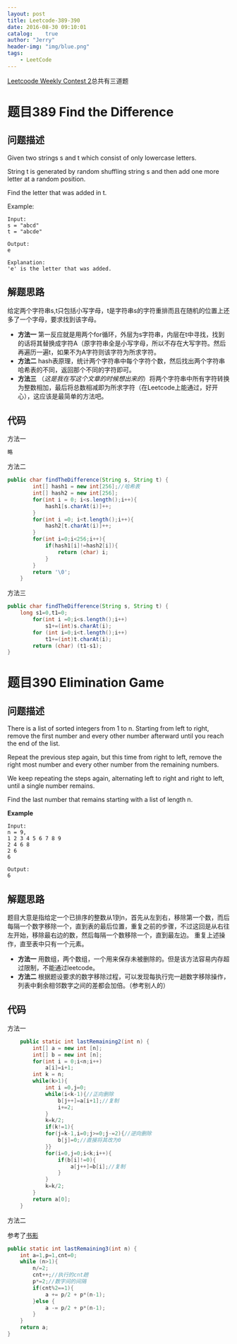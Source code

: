 ```yaml
---
layout: post
title: Leetcode-389-390
date: 2016-08-30 09:10:01
catalog:    true
author: "Jerry"
header-img: "img/blue.png"
tags: 
    - LeetCode
---
```


[Leetcoode  Weekly Contest 2](https://leetcode.com/contest/detail/2)总共有三道题

# 题目389 Find the Difference
## 问题描述

Given two strings s and t which consist of only lowercase letters.

String t is generated by random shuffling string s and then add one more letter at a random position.

Find the letter that was added in t.

Example:

```
Input:
s = "abcd"
t = "abcde"

Output:
e

Explanation:
'e' is the letter that was added.
```

## 解题思路

给定两个字符串s,t只包括小写字母，t是字符串s的字符重排而且在随机的位置上还多了一个字母，要求找到该字母。

* **方法一**  第一反应就是用两个for循环，外层为s字符串，内层在t中寻找，找到的话将其替换成字符A（原字符串全是小写字母，所以不存在大写字符。然后再遍历一遍t，如果不为A字符则该字符为所求字符。
* **方法二** hash表原理，统计两个字符串中每个字符个数，然后找出两个字符串哈希表的不同，返回那个不同的字符即可。
* **方法三** （*这是我在写这个文章的时候想出来的*）将两个字符串中所有字符转换为整数相加，最后将总数相减即为所求字符（在Leetcode上能通过，好开心），这应该是最简单的方法吧。 
## 代码

方法一

```c
略
```

方法二

```java
public char findTheDifference(String s, String t) {
        int[] hash1 = new int[256];//哈希表
        int[] hash2 = new int[256];
        for(int i = 0; i<s.length();i++){
            hash1[s.charAt(i)]++;
        }
        for(int i =0; i<t.length();i++){
            hash2[t.charAt(i)]++;
        }
        for(int i=0;i<256;i++){
            if(hash1[i]!=hash2[i]){
                return (char) i;
            }
        }
        return '\0';
    }
```

方法三

```java
public char findTheDifference(String s, String t) {
    long s1=0,t1=0;
        for(int i =0;i<s.length();i++)
            s1+=(int)s.charAt(i);
        for (int i=0;i<t.length();i++)
            t1+=(int)t.charAt(i);
        return (char) (t1-s1);
}
```

# 题目390 Elimination Game
## 问题描述

There is a list of sorted integers from 1 to n. Starting from left to right, remove the first number and every other number afterward until you reach the end of the list.

Repeat the previous step again, but this time from right to left, remove the right most number and every other number from the remaining numbers.

We keep repeating the steps again, alternating left to right and right to left, until a single number remains.

Find the last number that remains starting with a list of length n.

**Example**

```
Input:
n = 9,
1 2 3 4 5 6 7 8 9
2 4 6 8
2 6
6

Output:
6
```

## 解题思路

题目大意是指给定一个已排序的整数从1到n，首先从左到右，移除第一个数，而后每隔一个数字移除一个，直到表的最后位置，重复之前的步骤，不过这回是从右往左开始，移除最右边的数，然后每隔一个数移除一个，直到最左边。
重复上述操作，直至表中只有一个元素。

* **方法一**  用数组，两个数组，一个用来保存未被删除的。但是该方法容易内存超过限制，不能通过leetcode。
* **方法二** 根据题设要求的数字移除过程，可以发现每执行完一趟数字移除操作，列表中剩余相邻数字之间的差都会加倍。（参考别人的）

## 代码

方法一

```java
    public static int lastRemaining2(int n) {
        int[] a = new int [n];
        int[] b = new int [n];
        for(int i = 0;i<n;i++)
            a[i]=i+1;
        int k = n;
        while(k>1){
            int i =0,j=0;
            while(i<k-1){//正向删除
                b[j++]=a[i+1];//复制
                i+=2;
            }
            k=k/2;
            if(k!=1){
            for(j=k-1,i=0;j>=0;j-=2){//逆向删除
                b[j]=0;//直接将其改为0
            }}
            for(i=0,j=0;i<k;i++){
                if(b[i]!=0){
                    a[j++]=b[i];//复制
                }
            }
            k=k/2;
        }
        return a[0];
    }
```

方法二

参考了[书影](http://bookshadow.com/weblog/2016/08/28/leetcode-elimination-game/)

```java
public static int lastRemaining3(int n) {
    int a=1,p=1,cnt=0;
    while (n>1){
        n/=2;
        cnt++;//执行的cnt趟
        p*=2;//数字间的间隔
        if(cnt%2==1){
            a += p/2 + p*(n-1);
        }else {
            a -= p/2 + p*(n-1);
        }
    }
    return a;
}
```

